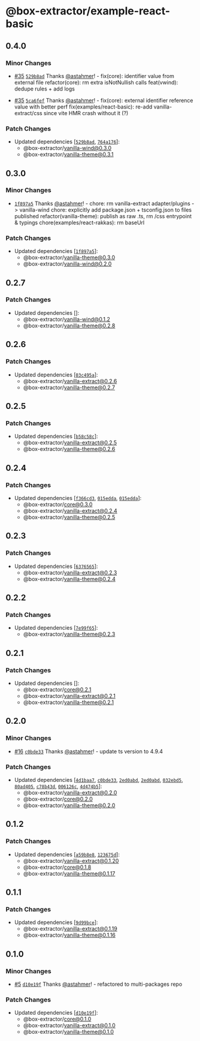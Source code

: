# @box-extractor/example-react-basic

## 0.4.0

### Minor Changes

-   [#35](https://github.com/astahmer/box-extractor/pull/35) [`529b8ad`](https://github.com/astahmer/box-extractor/commit/529b8adad1272da480b97cbb45319f3b6dec7960) Thanks [@astahmer](https://github.com/astahmer)! - fix(core): identifier value from external file
    refactor(core): rm extra isNotNullish calls
    feat(vwind): dedupe rules + add logs

-   [#35](https://github.com/astahmer/box-extractor/pull/35) [`5ca6fef`](https://github.com/astahmer/box-extractor/commit/5ca6fef23e0c588198aaee88a72640cdaa012c3c) Thanks [@astahmer](https://github.com/astahmer)! - fix(core): external identifier reference value with better perf
    fix(examples/react-basic): re-add vanilla-extract/css since vite HMR crash without it (?)

### Patch Changes

-   Updated dependencies [[`529b8ad`](https://github.com/astahmer/box-extractor/commit/529b8adad1272da480b97cbb45319f3b6dec7960), [`764a176`](https://github.com/astahmer/box-extractor/commit/764a176538eab6bab02948884e40c8b14a8dfeef)]:
    -   @box-extractor/vanilla-wind@0.3.0
    -   @box-extractor/vanilla-theme@0.3.1

## 0.3.0

### Minor Changes

-   [`1f897a5`](https://github.com/astahmer/box-extractor/commit/1f897a5463ade29e8680fecaff4c0eee2823a739) Thanks [@astahmer](https://github.com/astahmer)! - chore: rm vanilla-extract adapter/plugins -> vanilla-wind
    chore: explicitly add package.json + tsconfig.json to files published
    refactor(vanilla-theme): publish as raw .ts, rm /css entrypoint & typings
    chore(examples/react-rakkas): rm baseUrl

### Patch Changes

-   Updated dependencies [[`1f897a5`](https://github.com/astahmer/box-extractor/commit/1f897a5463ade29e8680fecaff4c0eee2823a739)]:
    -   @box-extractor/vanilla-theme@0.3.0
    -   @box-extractor/vanilla-wind@0.2.0

## 0.2.7

### Patch Changes

-   Updated dependencies []:
    -   @box-extractor/vanilla-wind@0.1.2
    -   @box-extractor/vanilla-theme@0.2.8

## 0.2.6

### Patch Changes

-   Updated dependencies [[`03c495a`](https://github.com/astahmer/box-extractor/commit/03c495a075ff30088b4a0d6d9b7c4ba92fee2153)]:
    -   @box-extractor/vanilla-extract@0.2.6
    -   @box-extractor/vanilla-theme@0.2.7

## 0.2.5

### Patch Changes

-   Updated dependencies [[`b58c58c`](https://github.com/astahmer/box-extractor/commit/b58c58c34096ed5fb436e87c8d493c763b685595)]:
    -   @box-extractor/vanilla-extract@0.2.5
    -   @box-extractor/vanilla-theme@0.2.6

## 0.2.4

### Patch Changes

-   Updated dependencies [[`f366cd3`](https://github.com/astahmer/box-extractor/commit/f366cd3a3bea021a32149adcaae3173d48cb1aad), [`015edda`](https://github.com/astahmer/box-extractor/commit/015edda092c71605c9b298938c220ab515acafc1), [`015edda`](https://github.com/astahmer/box-extractor/commit/015edda092c71605c9b298938c220ab515acafc1)]:
    -   @box-extractor/core@0.3.0
    -   @box-extractor/vanilla-extract@0.2.4
    -   @box-extractor/vanilla-theme@0.2.5

## 0.2.3

### Patch Changes

-   Updated dependencies [[`6376565`](https://github.com/astahmer/box-extractor/commit/6376565e0403a040efbd893e8ee0daa04d296b28)]:
    -   @box-extractor/vanilla-extract@0.2.3
    -   @box-extractor/vanilla-theme@0.2.4

## 0.2.2

### Patch Changes

-   Updated dependencies [[`7e99f65`](https://github.com/astahmer/box-extractor/commit/7e99f6525e29db6243dc8a2bae10a73d1b9a0eb5)]:
    -   @box-extractor/vanilla-theme@0.2.3

## 0.2.1

### Patch Changes

-   Updated dependencies []:
    -   @box-extractor/core@0.2.1
    -   @box-extractor/vanilla-extract@0.2.1
    -   @box-extractor/vanilla-theme@0.2.1

## 0.2.0

### Minor Changes

-   [#16](https://github.com/astahmer/box-extractor/pull/16) [`c0bde33`](https://github.com/astahmer/box-extractor/commit/c0bde33f5b18ad09473b03829cf426fe09c103b1) Thanks [@astahmer](https://github.com/astahmer)! - update ts version to 4.9.4

### Patch Changes

-   Updated dependencies [[`4d1baa7`](https://github.com/astahmer/box-extractor/commit/4d1baa7aff102c9fcc29ea3bad5ba072b6df8b79), [`c0bde33`](https://github.com/astahmer/box-extractor/commit/c0bde33f5b18ad09473b03829cf426fe09c103b1), [`2ed0abd`](https://github.com/astahmer/box-extractor/commit/2ed0abd950e163588568ec954e83710ebb89cff2), [`2ed0abd`](https://github.com/astahmer/box-extractor/commit/2ed0abd950e163588568ec954e83710ebb89cff2), [`032ebd5`](https://github.com/astahmer/box-extractor/commit/032ebd5882b4d9404f70f3c82f6092e96d31699c), [`80ad405`](https://github.com/astahmer/box-extractor/commit/80ad405933970b3e1a30e1ff536bbf402dd334ab), [`c78b43d`](https://github.com/astahmer/box-extractor/commit/c78b43d6ebdabb0d842a0f86620be9ced09f6e59), [`006126c`](https://github.com/astahmer/box-extractor/commit/006126c914ab22214e67e081032e56668feae52d), [`4d474b5`](https://github.com/astahmer/box-extractor/commit/4d474b582ecd29f14af7756047d27554fbdca107)]:
    -   @box-extractor/vanilla-extract@0.2.0
    -   @box-extractor/core@0.2.0
    -   @box-extractor/vanilla-theme@0.2.0

## 0.1.2

### Patch Changes

-   Updated dependencies [[`a59b8e8`](https://github.com/astahmer/box-extractor/commit/a59b8e8ef4380eb05bbe78ad799867632f7d0e0f), [`123675d`](https://github.com/astahmer/box-extractor/commit/123675de07a5cfd3eae781f5ac028e2d2a16ef54)]:
    -   @box-extractor/vanilla-extract@0.1.20
    -   @box-extractor/core@0.1.8
    -   @box-extractor/vanilla-theme@0.1.17

## 0.1.1

### Patch Changes

-   Updated dependencies [[`9d99bce`](https://github.com/astahmer/box-extractor/commit/9d99bcecfa5b4549ddb7cdb9b3ea4c563a8dcf31)]:
    -   @box-extractor/vanilla-extract@0.1.19
    -   @box-extractor/vanilla-theme@0.1.16

## 0.1.0

### Minor Changes

-   [#5](https://github.com/astahmer/box-extractor/pull/5) [`d10e19f`](https://github.com/astahmer/box-extractor/commit/d10e19fdd496f8578ab2dc546dae1a2d5ef0fb05) Thanks [@astahmer](https://github.com/astahmer)! - refactored to multi-packages repo

### Patch Changes

-   Updated dependencies [[`d10e19f`](https://github.com/astahmer/box-extractor/commit/d10e19fdd496f8578ab2dc546dae1a2d5ef0fb05)]:
    -   @box-extractor/core@0.1.0
    -   @box-extractor/vanilla-extract@0.1.0
    -   @box-extractor/vanilla-theme@0.1.0
